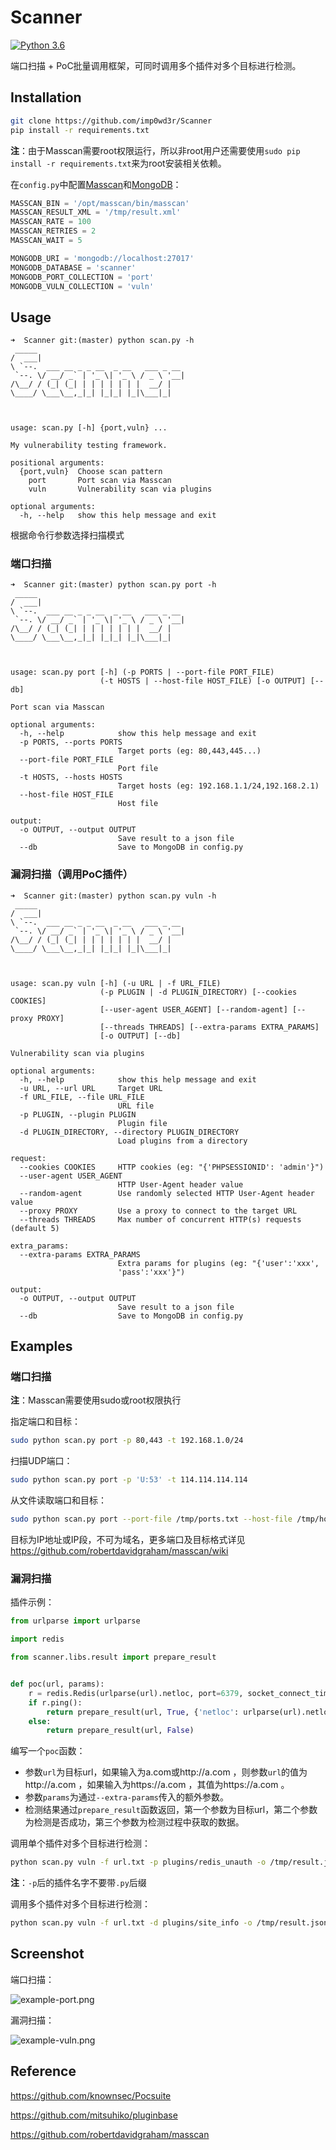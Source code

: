 # Scanner 

[![Python 3.6](https://img.shields.io/badge/python-3.6-blue.svg)](https://www.python.org/)

端口扫描 + PoC批量调用框架，可同时调用多个插件对多个目标进行检测。

## Installation

```bash
git clone https://github.com/imp0wd3r/Scanner
pip install -r requirements.txt
```

**注**：由于Masscan需要root权限运行，所以非root用户还需要使用`sudo pip install -r requirements.txt`来为root安装相关依赖。

在`config.py`中配置[Masscan](https://github.com/robertdavidgraham/masscan)和[MongoDB](https://www.mongodb.com/)：

```python
MASSCAN_BIN = '/opt/masscan/bin/masscan'
MASSCAN_RESULT_XML = '/tmp/result.xml'
MASSCAN_RATE = 100
MASSCAN_RETRIES = 2
MASSCAN_WAIT = 5

MONGODB_URI = 'mongodb://localhost:27017'
MONGODB_DATABASE = 'scanner'
MONGODB_PORT_COLLECTION = 'port'
MONGODB_VULN_COLLECTION = 'vuln'
```

## Usage

```
➜  Scanner git:(master) python scan.py -h
 _____                                 
/  ___|                                
\ `--.  ___ __ _ _ __  _ __   ___ _ __ 
 `--. \/ __/ _` | '_ \| '_ \ / _ \ '__|
/\__/ / (_| (_| | | | | | | |  __/ |   
\____/ \___\__,_|_| |_|_| |_|\___|_|   
                                       
                                       

usage: scan.py [-h] {port,vuln} ...

My vulnerability testing framework.

positional arguments:
  {port,vuln}  Choose scan pattern
    port       Port scan via Masscan
    vuln       Vulnerability scan via plugins

optional arguments:
  -h, --help   show this help message and exit

```

根据命令行参数选择扫描模式

### 端口扫描

```
➜  Scanner git:(master) python scan.py port -h
 _____                                 
/  ___|                                
\ `--.  ___ __ _ _ __  _ __   ___ _ __ 
 `--. \/ __/ _` | '_ \| '_ \ / _ \ '__|
/\__/ / (_| (_| | | | | | | |  __/ |   
\____/ \___\__,_|_| |_|_| |_|\___|_|   
                                       
                                       

usage: scan.py port [-h] (-p PORTS | --port-file PORT_FILE)
                    (-t HOSTS | --host-file HOST_FILE) [-o OUTPUT] [--db]

Port scan via Masscan

optional arguments:
  -h, --help            show this help message and exit
  -p PORTS, --ports PORTS
                        Target ports (eg: 80,443,445...)
  --port-file PORT_FILE
                        Port file
  -t HOSTS, --hosts HOSTS
                        Target hosts (eg: 192.168.1.1/24,192.168.2.1)
  --host-file HOST_FILE
                        Host file

output:
  -o OUTPUT, --output OUTPUT
                        Save result to a json file
  --db                  Save to MongoDB in config.py

```

### 漏洞扫描（调用PoC插件）

```
➜  Scanner git:(master) python scan.py vuln -h
 _____                                 
/  ___|                                
\ `--.  ___ __ _ _ __  _ __   ___ _ __ 
 `--. \/ __/ _` | '_ \| '_ \ / _ \ '__|
/\__/ / (_| (_| | | | | | | |  __/ |   
\____/ \___\__,_|_| |_|_| |_|\___|_|   
                                       
                                       

usage: scan.py vuln [-h] (-u URL | -f URL_FILE)
                    (-p PLUGIN | -d PLUGIN_DIRECTORY) [--cookies COOKIES]
                    [--user-agent USER_AGENT] [--random-agent] [--proxy PROXY]
                    [--threads THREADS] [--extra-params EXTRA_PARAMS]
                    [-o OUTPUT] [--db]

Vulnerability scan via plugins

optional arguments:
  -h, --help            show this help message and exit
  -u URL, --url URL     Target URL
  -f URL_FILE, --file URL_FILE
                        URL file
  -p PLUGIN, --plugin PLUGIN
                        Plugin file
  -d PLUGIN_DIRECTORY, --directory PLUGIN_DIRECTORY
                        Load plugins from a directory

request:
  --cookies COOKIES     HTTP cookies (eg: "{'PHPSESSIONID': 'admin'}")
  --user-agent USER_AGENT
                        HTTP User-Agent header value
  --random-agent        Use randomly selected HTTP User-Agent header value
  --proxy PROXY         Use a proxy to connect to the target URL
  --threads THREADS     Max number of concurrent HTTP(s) requests (default 5)
  
extra_params:
  --extra-params EXTRA_PARAMS
                        Extra params for plugins (eg: "{'user':'xxx',
                        'pass':'xxx'}")

output:
  -o OUTPUT, --output OUTPUT
                        Save result to a json file
  --db                  Save to MongoDB in config.py

```

## Examples

### 端口扫描

**注**：Masscan需要使用sudo或root权限执行

指定端口和目标：

```bash
sudo python scan.py port -p 80,443 -t 192.168.1.0/24
```

扫描UDP端口：

```bash
sudo python scan.py port -p 'U:53' -t 114.114.114.114
```

从文件读取端口和目标：

```bash
sudo python scan.py port --port-file /tmp/ports.txt --host-file /tmp/hosts.txt
```

目标为IP地址或IP段，不可为域名，更多端口及目标格式详见 https://github.com/robertdavidgraham/masscan/wiki

### 漏洞扫描

插件示例：

```python
from urlparse import urlparse

import redis

from scanner.libs.result import prepare_result


def poc(url, params):
    r = redis.Redis(urlparse(url).netloc, port=6379, socket_connect_timeout=5)
    if r.ping():
        return prepare_result(url, True, {'netloc': urlparse(url).netloc, 'port': 6379})
    else:
        return prepare_result(url, False)

```

编写一个`poc`函数：

- 参数`url`为目标url，如果输入为a.com或http://a.com ，则参数`url`的值为http://a.com ，如果输入为https://a.com ，其值为https://a.com 。
- 参数`params`为通过`--extra-params`传入的额外参数。
- 检测结果通过`prepare_result`函数返回，第一个参数为目标url，第二个参数为检测是否成功，第三个参数为检测过程中获取的数据。

调用单个插件对多个目标进行检测：

```bash
python scan.py vuln -f url.txt -p plugins/redis_unauth -o /tmp/result.json
```

**注**：`-p`后的插件名字不要带`.py`后缀

调用多个插件对多个目标进行检测：

```bash
python scan.py vuln -f url.txt -d plugins/site_info -o /tmp/result.json
```

## Screenshot

端口扫描：

![example-port.png](example-port.png)

漏洞扫描：

![example-vuln.png](example-vuln.png)

## Reference

https://github.com/knownsec/Pocsuite

https://github.com/mitsuhiko/pluginbase

https://github.com/robertdavidgraham/masscan